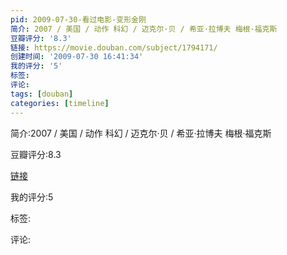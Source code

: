 ```yaml
---
pid: 2009-07-30-看过电影-变形金刚
简介: 2007 / 美国 / 动作 科幻 / 迈克尔·贝 / 希亚·拉博夫 梅根·福克斯
豆瓣评分: '8.3'
链接: https://movie.douban.com/subject/1794171/
创建时间: '2009-07-30 16:41:34'
我的评分: '5'
标签:
评论:
tags: [douban]
categories: [timeline]
---
```

简介:2007 / 美国 / 动作 科幻 / 迈克尔·贝 / 希亚·拉博夫 梅根·福克斯

豆瓣评分:8.3

[链接](https://movie.douban.com/subject/1794171/)

我的评分:5

标签:

评论:


